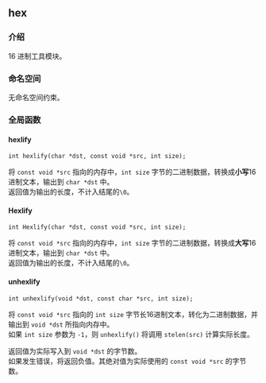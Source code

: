 ## hex

### 介绍

16 进制工具模块。

### 命名空间

无命名空间约束。

### 全局函数

#### hexlify

	int hexlify(char *dst, const void *src, int size);

将 `const void *src` 指向的内存中，`int size` 字节的二进制数据，转换成**小写**16进制文本，输出到 `char *dst` 中。  
返回值为输出的长度，不计入结尾的`\0`。

#### Hexlify

	int Hexlify(char *dst, const void *src, int size);

将 `const void *src` 指向的内存中，`int size` 字节的二进制数据，转换成**大写**16进制文本，输出到 `char *dst` 中。  
返回值为输出的长度，不计入结尾的`\0`。

#### unhexlify


	int unhexlify(void *dst, const char *src, int size);

将 `const void *src` 指向的 `int size` 字节长16进制文本，转化为二进制数据，并输出到 `void *dst` 所指向内存中。  
如果 `int size` 参数为 `-1`，则 `unhexlify()` 将调用 `stelen(src)` 计算实际长度。

返回值为实际写入到 `void *dst` 的字节数。  
如果发生错误，将返回负值。其绝对值为实际使用的 `const void *src` 的字节数。